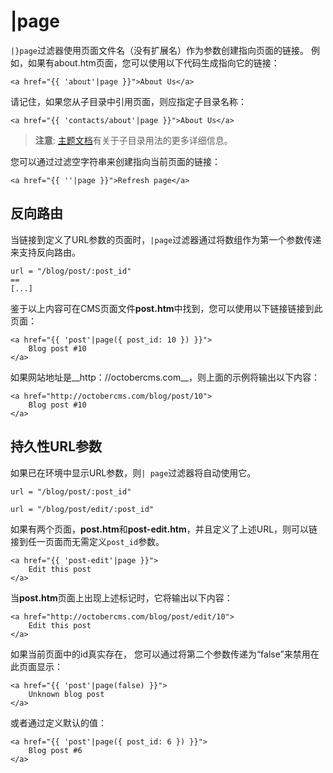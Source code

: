 # |page

`|}page`过滤器使用页面文件名（没有扩展名）作为参数创建指向页面的链接。 例如，如果有about.htm页面，您可以使用以下代码生成指向它的链接：

    <a href="{{ 'about'|page }}">About Us</a>

请记住，如果您从子目录中引用页面，则应指定子目录名称：

    <a href="{{ 'contacts/about'|page }}">About Us</a>

> **注意**: [主题文档](../cms/themes#subdirectories)有关于子目录用法的更多详细信息。

您可以通过过滤空字符串来创建指向当前页面的链接：

    <a href="{{ ''|page }}">Refresh page</a>

<a name="reverse-routing"></a>
## 反向路由

当链接到定义了URL参数的页面时，`|page`过滤器通过将数组作为第一个参数传递来支持反向路由。

    url = "/blog/post/:post_id"
    ==
    [...]

鉴于以上内容可在CMS页面文件**post.htm**中找到，您可以使用以下链接链接到此页面：

    <a href="{{ 'post'|page({ post_id: 10 }) }}">
        Blog post #10
    </a>

如果网站地址是__http：//octobercms.com__，则上面的示例将输出以下内容：

    <a href="http://octobercms.com/blog/post/10">
        Blog post #10
    </a>

<a name="persistent-parameters"></a>
## 持久性URL参数

如果已在环境中显示URL参数，则`| page`过滤器将自动使用它。

    url = "/blog/post/:post_id"

    url = "/blog/post/edit/:post_id"

如果有两个页面，**post.htm**和**post-edit.htm**，并且定义了上述URL，则可以链接到任一页面而无需定义`post_id`参数。

    <a href="{{ 'post-edit'|page }}">
        Edit this post
    </a>

当**post.htm**页面上出现上述标记时，它将输出以下内容：

    <a href="http://octobercms.com/blog/post/edit/10">
        Edit this post
    </a>

如果当前页面中的id真实存在， 您可以通过将第二个参数传递为“false”来禁用在此页面显示：

    <a href="{{ 'post'|page(false) }}">
        Unknown blog post
    </a>

或者通过定义默认的值：

    <a href="{{ 'post'|page({ post_id: 6 }) }}">
        Blog post #6
    </a>
